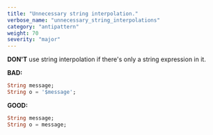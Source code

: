 ```yaml
---
title: "Unnecessary string interpolation."
verbose_name: "unnecessary_string_interpolations"
category: "antipattern"
weight: 70
severity: "major"
---
```

**DON'T** use string interpolation if there's only a string expression in it.

**BAD:**
```dart
String message;
String o = '$message';
```

**GOOD:**
```dart
String message;
String o = message;
```
